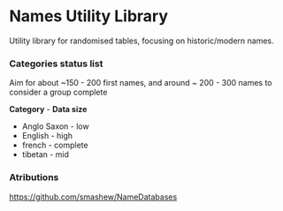 # Names Utility Library

Utility library for randomised tables, focusing on historic/modern names.

### Categories status list

Aim for about ~150 - 200 first names, and around ~ 200 - 300 names to consider a group complete

<b>Category</b> - <b>Data size</b>

- Anglo Saxon - low
- English - high
- french - complete
- tibetan - mid


### Atributions

https://github.com/smashew/NameDatabases